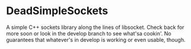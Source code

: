 # DeadSimpleSockets
A simple C++ sockets library along the lines of libsocket.  Check back for more soon or look in the develop branch to see what'sa cookin'.  No guarantees that whatever's in develop is working or even usable, though.
